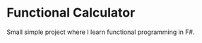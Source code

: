 Functional Calculator
========================
Small simple project  where I learn functional programming in F#.